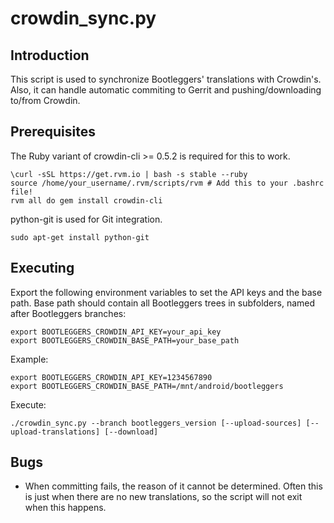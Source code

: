 crowdin_sync.py
==================

Introduction
------------
This script is used to synchronize Bootleggers' translations with Crowdin's. Also, it can handle
automatic commiting to Gerrit and pushing/downloading to/from Crowdin.

Prerequisites
-------------
The Ruby variant of crowdin-cli >= 0.5.2 is required for this to work.

    \curl -sSL https://get.rvm.io | bash -s stable --ruby
    source /home/your_username/.rvm/scripts/rvm # Add this to your .bashrc file!
    rvm all do gem install crowdin-cli

python-git is used for Git integration.

    sudo apt-get install python-git

Executing
---------
Export the following environment variables to set the API keys and the base path.
Base path should contain all Bootleggers trees in subfolders, named after Bootleggers branches:

    export BOOTLEGGERS_CROWDIN_API_KEY=your_api_key
    export BOOTLEGGERS_CROWDIN_BASE_PATH=your_base_path

Example:

    export BOOTLEGGERS_CROWDIN_API_KEY=1234567890
    export BOOTLEGGERS_CROWDIN_BASE_PATH=/mnt/android/bootleggers

Execute:

    ./crowdin_sync.py --branch bootleggers_version [--upload-sources] [--upload-translations] [--download]

Bugs
----
 - When committing fails, the reason of it cannot be determined. Often this is just when there
   are no new translations, so the script will not exit when this happens.

